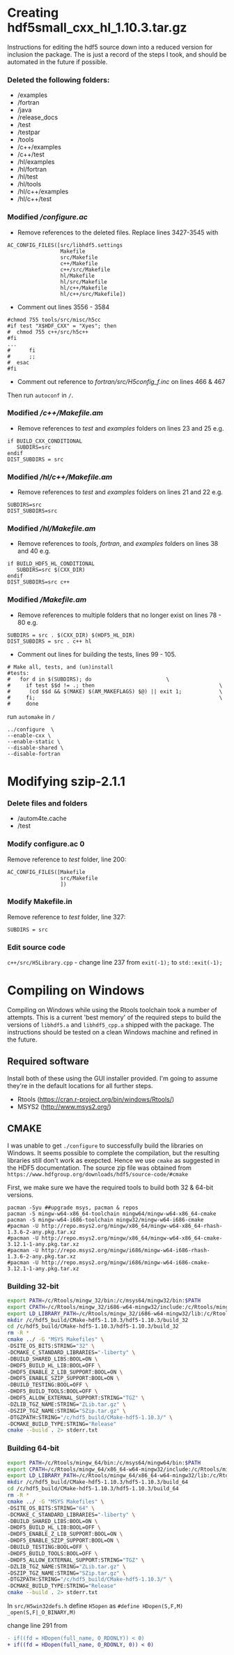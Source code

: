 # Creating hdf5small_cxx_hl_1.10.3.tar.gz

Instructions for editing the hdf5 source down into a reduced version for inclusion the package.  The is just a record of the steps I took, and should be automated in the future if possible.

### Deleted the following folders:
  - /examples
  - /fortran
  - /java
  - /release_docs
  - /test
  - /testpar
  - /tools
  - /c++/examples
  - /c++/test
  - /hl/examples
  - /hl/fortran
  - /hl/test
  - /hl/tools
  - /hl/c++/examples
  - /hl/c++/test

### Modified */configure.ac*

- Remove references to the deleted files.  Replace lines 3427-3545 with

```
AC_CONFIG_FILES([src/libhdf5.settings
                 Makefile
                 src/Makefile
                 c++/Makefile
                 c++/src/Makefile
                 hl/Makefile
                 hl/src/Makefile
                 hl/c++/Makefile
                 hl/c++/src/Makefile])
```
- Comment out lines 3556 - 3584

```
#chmod 755 tools/src/misc/h5cc
#if test "X$HDF_CXX" = "Xyes"; then
#  chmod 755 c++/src/h5c++
#fi
...
#      fi
#      ;;
#  esac
#fi
```
- Comment out reference to *fortran/src/H5config_f.inc* on lines 466 & 467

Then run `autoconf` in `/`.

### Modified */c++/Makefile.am*

- Remove references to *test* and *examples* folders on lines 23 and 25 e.g.

```
if BUILD_CXX_CONDITIONAL
   SUBDIRS=src
endif
DIST_SUBDIRS = src
```

### Modified */hl/c++/Makefile.am*

- Remove references to *test* and *examples* folders on lines 21 and 22 e.g.
```
SUBDIRS=src
DIST_SUBDIRS=src
```

### Modified */hl/Makefile.am*

- Remove references to *tools*, *fortran*, and *examples* folders on lines 38 and 40 e.g.
```
if BUILD_HDF5_HL_CONDITIONAL
   SUBDIRS=src $(CXX_DIR)
endif
DIST_SUBDIRS=src c++
```

### Modified */Makefile.am*

- Remove references to multiple folders that no longer exist on lines 78 - 80 e.g.

```
SUBDIRS = src . $(CXX_DIR) $(HDF5_HL_DIR)
DIST_SUBDIRS = src . c++ hl
```

- Comment out lines for building the tests, lines 99 - 105.

```
# Make all, tests, and (un)install
#tests:
#	for d in $(SUBDIRS); do                        \
#	  if test $$d != .; then                                        \
#	   (cd $$d && $(MAKE) $(AM_MAKEFLAGS) $@) || exit 1;            \
#	  fi;                                                           \
#	  done
```
run `automake` in `/`

```{bash}
../configure  \
--enable-cxx \
--enable-static \
--disable-shared \
--disable-fortran
```

# Modifying szip-2.1.1

### Delete files and folders
  - /autom4te.cache
  - /test
  
### Modify configure.ac  0

Remove reference to *test* folder, line 200:

```
AC_CONFIG_FILES([Makefile
                 src/Makefile
                 ])
```
  
### Modify Makefile.in

Remove reference to *test* folder, line 327:
```
SUBDIRS = src
```

### Edit source code

`c++/src/H5Library.cpp` - change line 237 from `exit(-1);` to `std::exit(-1);`

# Compiling on Windows

Compiling on Windows while using the Rtools toolchain took a number of attempts.  This is a current 'best memory' of tħe required steps to build the versions of `libhdf5.a` and `libhdf5_cpp.a` shipped with the package.  The instructions should be tested on a clean Windows machine and refined in the future.

## Required software

Install both of these using the GUI installer provided.  I'm going to assume they're in the default locations for all further steps.

- Rtools (https://cran.r-project.org/bin/windows/Rtools/)
- MSYS2 (http://www.msys2.org/)

## CMAKE 

I was unable to get `./configure` to successfully build the libraries on Windows.  It seems possible to complete the compilation, but the resulting libraries still don't work as exepcted.  Hence we use `cmake` as suggested in the HDF5 documentation.  The source zip file was obtained from `https://www.hdfgroup.org/downloads/hdf5/source-code/#cmake`

First, we make sure we have the required tools to build both 32 & 64-bit versions.

```
pacman -Syu ##upgrade msys, pacman & repos
pacman -S mingw-w64-x86_64-toolchain mingw64/mingw-w64-x86_64-cmake
pacman -S mingw-w64-i686-toolchain mingw32/mingw-w64-i686-cmake
#pacman -U http://repo.msys2.org/mingw/x86_64/mingw-w64-x86_64-rhash-1.3.6-2-any.pkg.tar.xz
#pacman -U http://repo.msys2.org/mingw/x86_64/mingw-w64-x86_64-cmake-3.12.1-1-any.pkg.tar.xz
#pacman -U http://repo.msys2.org/mingw/i686/mingw-w64-i686-rhash-1.3.6-2-any.pkg.tar.xz
#pacman -U http://repo.msys2.org/mingw/i686/mingw-w64-i686-cmake-3.12.1-1-any.pkg.tar.xz
```

### Building 32-bit

```bash
export PATH=/c/Rtools/mingw_32/bin:/c/msys64/mingw32/bin:$PATH
export CPATH=/c/Rtools/mingw_32/i686-w64-mingw32/include:/c/Rtools/mingw_32/include:$CPATH
export LD_LIBRARY_PATH=/c/Rtools/mingw_32/i686-w64-mingw32/lib:/c/Rtools/mingw_32/lib:$LD_LiBRARY_PATH
mkdir /c/hdf5_build/CMake-hdf5-1.10.3/hdf5-1.10.3/build_32
cd /c/hdf5_build/CMake-hdf5-1.10.3/hdf5-1.10.3/build_32
rm -R *
cmake ../ -G "MSYS Makefiles" \
-DSITE_OS_BITS:STRING="32" \
-DCMAKE_C_STANDARD_LIBRARIES="-liberty" \
-DBUILD_SHARED_LIBS:BOOL=ON \
-DHDF5_BUILD_HL_LIB:BOOL=OFF \
-DHDF5_ENABLE_Z_LIB_SUPPORT:BOOL=ON \
-DHDF5_ENABLE_SZIP_SUPPORT:BOOL=ON \
-DBUILD_TESTING:BOOL=OFF \
-DHDF5_BUILD_TOOLS:BOOL=OFF \
-DHDF5_ALLOW_EXTERNAL_SUPPORT:STRING="TGZ" \
-DZLIB_TGZ_NAME:STRING="ZLib.tar.gz" \
-DSZIP_TGZ_NAME:STRING="SZip.tar.gz" \
-DTGZPATH:STRING="/c/hdf5_build/CMake-hdf5-1.10.3/" \
-DCMAKE_BUILD_TYPE:STRING="Release"
cmake --build . 2> stderr.txt
```

### Building 64-bit

```bash
export PATH=/c/Rtools/mingw_64/bin:/c/msys64/mingw64/bin:$PATH
export CPATH=/c/Rtools/mingw_64/x86_64-w64-mingw32/include:/c/Rtools/mingw_64/include:$CPATH
export LD_LIBRARY_PATH=/c/Rtools/mingw_64/x86_64-w64-mingw32/lib:/c/Rtools/mingw_64/lib:$LD_LiBRARY_PATH
mkdir /c/hdf5_build/CMake-hdf5-1.10.3/hdf5-1.10.3/build_64
cd /c/hdf5_build/CMake-hdf5-1.10.3/hdf5-1.10.3/build_64
rm -R *
cmake ../ -G "MSYS Makefiles" \
-DSITE_OS_BITS:STRING="64" \
-DCMAKE_C_STANDARD_LIBRARIES="-liberty" \
-DBUILD_SHARED_LIBS:BOOL=ON \
-DHDF5_BUILD_HL_LIB:BOOL=OFF \
-DHDF5_ENABLE_Z_LIB_SUPPORT:BOOL=ON \
-DHDF5_ENABLE_SZIP_SUPPORT:BOOL=ON \
-DBUILD_TESTING:BOOL=OFF \
-DHDF5_BUILD_TOOLS:BOOL=OFF \
-DHDF5_ALLOW_EXTERNAL_SUPPORT:STRING="TGZ" \
-DZLIB_TGZ_NAME:STRING="ZLib.tar.gz" \
-DSZIP_TGZ_NAME:STRING="SZip.tar.gz" \
-DTGZPATH:STRING="/c/hdf5_build/CMake-hdf5-1.10.3/" \
-DCMAKE_BUILD_TYPE:STRING="Release"
cmake --build . 2> stderr.txt
```

In `src/H5win32defs.h` define `H5open` as `#define HDopen(S,F,M)       _open(S,F|_O_BINARY,M)`

change line 291 from

```diff
- if((fd = HDopen(full_name, O_RDONLY)) < 0)
+ if((fd = HDopen(full_name, O_RDONLY, 0)) < 0)
```
